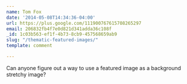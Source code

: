 ```yaml
---
name: Tom Fox
date: '2014-05-08T14:34:36-04:00'
url: https://plus.google.com/111900767615708265297
email: 206832fb4f7e0d821d341adda36c108f
_id: 1c03b563-ef1f-4b73-8cb9-457568659ab9
slug: "/thematic-featured-images/"
template: comment

---
```


Can anyone figure out a way to use a featured image as a background stretchy image?
